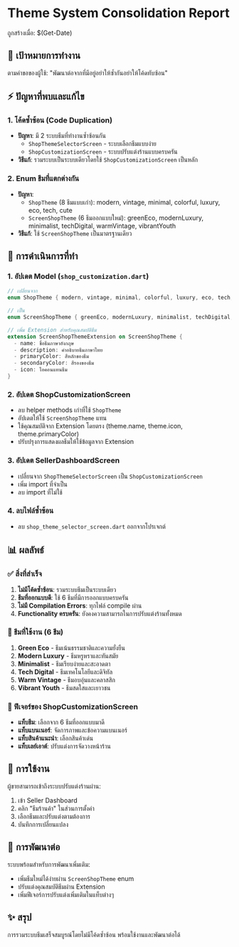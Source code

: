 # Theme System Consolidation Report
ถูกสร้างเมื่อ: $(Get-Date)

## 🎯 เป้าหมายการทำงาน
ตามคำขอของผู้ใช้: "พัฒนาต่อจากที่มีอยู่อย่าให้ซ้ำกันอย่าให้โค้ดทับซ้อน"

## ⚡ ปัญหาที่พบและแก้ไข

### 1. โค้ดซ้ำซ้อน (Code Duplication)
- **ปัญหา**: มี 2 ระบบธีมที่ทำงานซ้ำซ้อนกัน
  - `ShopThemeSelectorScreen` - ระบบเลือกธีมแบบง่าย
  - `ShopCustomizationScreen` - ระบบปรับแต่งร้านแบบครบครัน
- **วิธีแก้**: รวมระบบเป็นระบบเดียวโดยใช้ `ShopCustomizationScreen` เป็นหลัก

### 2. Enum ธีมที่แตกต่างกัน
- **ปัญหา**: 
  - `ShopTheme` (8 ธีมแบบเก่า): modern, vintage, minimal, colorful, luxury, eco, tech, cute
  - `ScreenShopTheme` (6 ธีมออกแบบใหม่): greenEco, modernLuxury, minimalist, techDigital, warmVintage, vibrantYouth
- **วิธีแก้**: ใช้ `ScreenShopTheme` เป็นมาตรฐานเดียว

## 🔧 การดำเนินการที่ทำ

### 1. อัปเดต Model (`shop_customization.dart`)
```dart
// เปลี่ยนจาก
enum ShopTheme { modern, vintage, minimal, colorful, luxury, eco, tech, cute }

// เป็น
enum ScreenShopTheme { greenEco, modernLuxury, minimalist, techDigital, warmVintage, vibrantYouth }

// เพิ่ม Extension สำหรับคุณสมบัติธีม
extension ScreenShopThemeExtension on ScreenShopTheme {
  - name: ชื่อธีมภาษาอังกฤษ
  - description: คำอธิบายธีมภาษาไทย  
  - primaryColor: สีหลักของธีม
  - secondaryColor: สีรองของธีม
  - icon: ไอคอนแทนธีม
}
```

### 2. อัปเดต ShopCustomizationScreen
- ลบ helper methods เก่าที่ใช้ `ShopTheme`
- อัปเดตให้ใช้ `ScreenShopTheme` แทน
- ใช้คุณสมบัติจาก Extension โดยตรง (theme.name, theme.icon, theme.primaryColor)
- ปรับปรุงการแสดงผลธีมให้ใช้ข้อมูลจาก Extension

### 3. อัปเดต SellerDashboardScreen
- เปลี่ยนจาก `ShopThemeSelectorScreen` เป็น `ShopCustomizationScreen`
- เพิ่ม import ที่จำเป็น
- ลบ import ที่ไม่ใช้

### 4. ลบไฟล์ซ้ำซ้อน
- ลบ `shop_theme_selector_screen.dart` ออกจากโปรเจกต์

## 📊 ผลลัพธ์

### ✅ สิ่งที่สำเร็จ
1. **ไม่มีโค้ดซ้ำซ้อน**: รวมระบบธีมเป็นระบบเดียว
2. **ธีมที่ออกแบบดี**: ใช้ 6 ธีมที่มีการออกแบบครบครัน
3. **ไม่มี Compilation Errors**: ทุกไฟล์ compile ผ่าน
4. **Functionality ครบครัน**: ยังคงความสามารถในการปรับแต่งร้านทั้งหมด

### 🎨 ธีมที่ใช้งาน (6 ธีม)
1. **Green Eco** - ธีมเน้นธรรมชาติและความยั่งยืน
2. **Modern Luxury** - ธีมหรูหราและทันสมัย  
3. **Minimalist** - ธีมเรียบง่ายและสะอาดตา
4. **Tech Digital** - ธีมเทคโนโลยีและดิจิทัล
5. **Warm Vintage** - ธีมอบอุ่นและคลาสสิก
6. **Vibrant Youth** - ธีมสดใสและเยาวชน

### 🏪 ฟีเจอร์ของ ShopCustomizationScreen
- **แท็บธีม**: เลือกจาก 6 ธีมที่ออกแบบมาดี
- **แท็บแบนเนอร์**: จัดการภาพและข้อความแบนเนอร์
- **แท็บสินค้าแนะนำ**: เลือกสินค้าเด่น
- **แท็บเลย์เอาต์**: ปรับแต่งการจัดวางหน้าร้าน

## 🚀 การใช้งาน
ผู้ขายสามารถเข้าถึงระบบปรับแต่งร้านผ่าน:
1. เข้า Seller Dashboard
2. คลิก "ธีมร้านค้า" ในส่วนการตั้งค่า
3. เลือกธีมและปรับแต่งตามต้องการ
4. บันทึกการเปลี่ยนแปลง

## 🔄 การพัฒนาต่อ
ระบบพร้อมสำหรับการพัฒนาเพิ่มเติม:
- เพิ่มธีมใหม่ได้ง่ายผ่าน `ScreenShopTheme` enum
- ปรับแต่งคุณสมบัติธีมผ่าน Extension
- เพิ่มฟีเจอร์การปรับแต่งเพิ่มเติมในแท็บต่างๆ

## ✨ สรุป
การรวมระบบธีมเสร็จสมบูรณ์โดยไม่มีโค้ดซ้ำซ้อน พร้อมใช้งานและพัฒนาต่อได้

